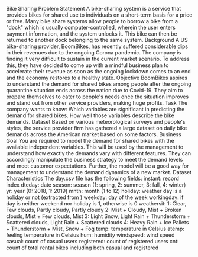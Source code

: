 Bike Sharing
Problem Statement
A bike-sharing system is a service that provides bikes for shared use to individuals on a short-term basis for a price or free. Many bike share systems allow people to borrow a bike from a "dock" which is usually computer-controlled, wherein the user enters payment information, and the system unlocks it. This bike can then be returned to another dock belonging to the same system.
Background
A US bike-sharing provider, BoomBikes, has recently suffered considerable dips in their revenues due to the ongoing Corona pandemic. The company is finding it very difficult to sustain in the current market scenario. To address this, they have decided to come up with a mindful business plan to accelerate their revenue as soon as the ongoing lockdown comes to an end and the economy restores to a healthy state.
Objective
BoomBikes aspires to understand the demand for shared bikes among people after the ongoing quarantine situation ends across the nation due to Covid-19. They aim to prepare themselves to cater to people's needs once the situation improves and stand out from other service providers, making huge profits.
Task
The company wants to know:
Which variables are significant in predicting the demand for shared bikes.
How well those variables describe the bike demands.
Dataset
Based on various meteorological surveys and people's styles, the service provider firm has gathered a large dataset on daily bike demands across the American market based on some factors.
Business Goal
You are required to model the demand for shared bikes with the available independent variables. This will be used by the management to understand how exactly the demands vary with different features. They can accordingly manipulate the business strategy to meet the demand levels and meet customer expectations. Further, the model will be a good way for management to understand the demand dynamics of a new market.
Dataset Characteristics
The day.csv file has the following fields:
instant: record index
dteday: date
season: season (1: spring, 2: summer, 3: fall, 4: winter)
yr: year (0: 2018, 1: 2019)
mnth: month (1 to 12)
holiday: weather day is a holiday or not (extracted from )
weekday: day of the week
workingday: if day is neither weekend nor holiday is 1, otherwise is 0
weathersit:
1: Clear, Few clouds, Partly cloudy, Partly cloudy
2: Mist + Cloudy, Mist + Broken clouds, Mist + Few clouds, Mist
3: Light Snow, Light Rain + Thunderstorm + Scattered clouds, Light Rain + Scattered clouds
4: Heavy Rain + Ice Pallets + Thunderstorm + Mist, Snow + Fog
temp: temperature in Celsius
atemp: feeling temperature in Celsius
hum: humidity
windspeed: wind speed
casual: count of casual users
registered: count of registered users
cnt: count of total rental bikes including both casual and registered